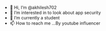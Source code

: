 - 👋 Hi, I’m @akhilesh702
- 👀 I’m interested in to look about app security
- 🌱 I’m currently a student
- 📫 How to reach me ...By youtube influencer 

<!---
akhilesh702/akhilesh702 is a ✨ special ✨ repository because its `README.md` (this file) appears on your GitHub profile.
You can click the Preview link to take a look at your changes.
--->
